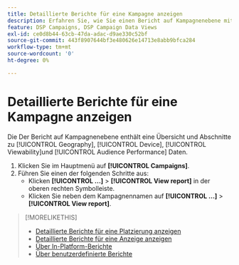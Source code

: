 ```yaml
---
title: Detaillierte Berichte für eine Kampagne anzeigen
description: Erfahren Sie, wie Sie einen Bericht auf Kampagnenebene mit Abschnitten zu Geografie, Gerät, Sichtbarkeit und Zielgruppenleistung öffnen.
feature: DSP Campaigns, DSP Campaign Data Views
exl-id: ce0d8b44-63cb-47da-adac-d9ae330c52bf
source-git-commit: 443f8907644bf3e480626e14713e8abb9bfca284
workflow-type: tm+mt
source-wordcount: '0'
ht-degree: 0%

---
```


# Detaillierte Berichte für eine Kampagne anzeigen

Die <!--legacy --> Der Bericht auf Kampagnenebene enthält eine Übersicht und Abschnitte zu [!UICONTROL Geography], [!UICONTROL Device], [!UICONTROL Viewability]und [!UICONTROL Audience Performance] Daten.

1. Klicken Sie im Hauptmenü auf **[!UICONTROL Campaigns]**.
1. Führen Sie einen der folgenden Schritte aus:
   * Klicken **[!UICONTROL ...]** > **[!UICONTROL View report]** in der oberen rechten Symbolleiste.
   * Klicken Sie neben dem Kampagnennamen auf  **[!UICONTROL ...]** > **[!UICONTROL View report]**.

>[!MORELIKETHIS]
>
>* [Detaillierte Berichte für eine Platzierung anzeigen](/help/dsp/campaign-management/placements/placement-view-report.md)
>* [Detaillierte Berichte für eine Anzeige anzeigen](/help/dsp/campaign-management/ads/ad-view-report.md)
>* [Über In-Platform-Berichte](/help/dsp/campaign-management/reports/campaign-reports-about.md)
>* [Über benutzerdefinierte Berichte](/help/dsp/reports/report-about.md)

